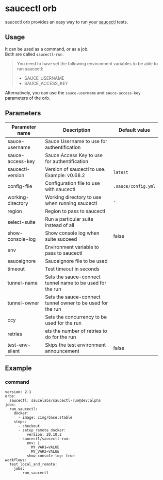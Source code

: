 # saucectl orb

saucectl orb provides an easy way to run your [saucectl](https://github.com/saucelabs/saucectl) tests.

## Usage

It can be used as a command, or as a job.\
Both are called `saucectl-run`.

> You need to have set the following environment variables to be able to run saucectl:
> - SAUCE_USERNAME
> - SAUCE_ACCESS_KEY

Alternatively, you can use the `sauce-username` and `sauce-access-key` parameters of the orb.

## Parameters

| Parameter name | Description | Default value |
| --- | --- | --- |
| sauce-username | Sauce Username to use for authentification | |
| sauce-access-key | Sauce Access Key to use for authentification | |
| saucectl-version | Version of saucectl to use. Example: v0.68.2 | `latest` |
| config-file | Configuration file to use with saucectl | `.sauce/config.yml` |
| working-directory | Working directory to use when running saucectl | `.` | 
| region | Region to pass to saucectl | |
| select-suite | Run a particular suite instead of all | |
| show-console-log | Show console log when suite succeed | false |
| env | Environment variable to pass to saucectl | |
| sauceignore | Sauceignore file to be used | |
| timeout | Test timeout in seconds | |
| tunnel-name | Sets the sauce-connect tunnel name to be used for the run | |
| tunnel-owner | Sets the sauce-connect tunnel owner to be used for the run | |
| ccy | Sets the concurrency to be used for the run | |
| retries | ets the number of retries to do for the run | |
| test-env-silent | Skips the test environment announcement | false |

## Example

### command

```
version: 2.1
orbs:
  saucectl: saucelabs/saucectl-run@dev:alpha
jobs:
  run_saucectl:
    docker:
      - image: cimg/base:stable
    steps:
      - checkout
      - setup_remote_docker:
          version: 20.10.2
      - saucectl/saucectl-run:
          env: |
            MY_VAR1=VALUE
            MY_VAR2=VALUE
          show-console-log: true
workflows:
  test_local_and_remote:
    jobs:
      - run_saucectl
```

